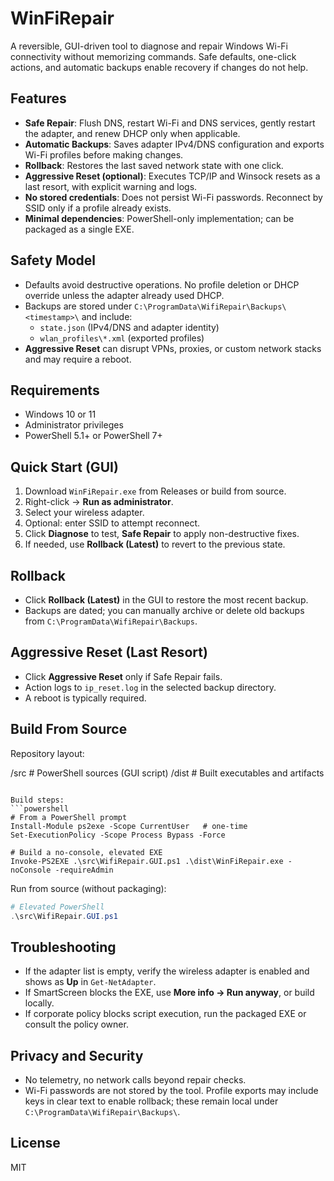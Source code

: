 # WinFiRepair

A reversible, GUI-driven tool to diagnose and repair Windows Wi-Fi connectivity without memorizing commands. Safe defaults, one-click actions, and automatic backups enable recovery if changes do not help.

## Features

- **Safe Repair**: Flush DNS, restart Wi-Fi and DNS services, gently restart the adapter, and renew DHCP only when applicable.
- **Automatic Backups**: Saves adapter IPv4/DNS configuration and exports Wi-Fi profiles before making changes.
- **Rollback**: Restores the last saved network state with one click.
- **Aggressive Reset (optional)**: Executes TCP/IP and Winsock resets as a last resort, with explicit warning and logs.
- **No stored credentials**: Does not persist Wi-Fi passwords. Reconnect by SSID only if a profile already exists.
- **Minimal dependencies**: PowerShell-only implementation; can be packaged as a single EXE.

## Safety Model

- Defaults avoid destructive operations. No profile deletion or DHCP override unless the adapter already used DHCP.
- Backups are stored under `C:\ProgramData\WifiRepair\Backups\<timestamp>\` and include:
  - `state.json` (IPv4/DNS and adapter identity)
  - `wlan_profiles\*.xml` (exported profiles)
- **Aggressive Reset** can disrupt VPNs, proxies, or custom network stacks and may require a reboot.

## Requirements

- Windows 10 or 11
- Administrator privileges
- PowerShell 5.1+ or PowerShell 7+

## Quick Start (GUI)

1. Download `WinFiRepair.exe` from Releases or build from source.
2. Right-click → **Run as administrator**.
3. Select your wireless adapter.
4. Optional: enter SSID to attempt reconnect.
5. Click **Diagnose** to test, **Safe Repair** to apply non-destructive fixes.
6. If needed, use **Rollback (Latest)** to revert to the previous state.

## Rollback

- Click **Rollback (Latest)** in the GUI to restore the most recent backup.
- Backups are dated; you can manually archive or delete old backups from `C:\ProgramData\WifiRepair\Backups`.

## Aggressive Reset (Last Resort)

- Click **Aggressive Reset** only if Safe Repair fails.
- Action logs to `ip_reset.log` in the selected backup directory.
- A reboot is typically required.

## Build From Source

Repository layout:

/src   # PowerShell sources (GUI script)
/dist  # Built executables and artifacts

````

Build steps:
```powershell
# From a PowerShell prompt
Install-Module ps2exe -Scope CurrentUser   # one-time
Set-ExecutionPolicy -Scope Process Bypass -Force

# Build a no-console, elevated EXE
Invoke-PS2EXE .\src\WifiRepair.GUI.ps1 .\dist\WinFiRepair.exe -noConsole -requireAdmin
````

Run from source (without packaging):

```powershell
# Elevated PowerShell
.\src\WifiRepair.GUI.ps1
```

## Troubleshooting

* If the adapter list is empty, verify the wireless adapter is enabled and shows as **Up** in `Get-NetAdapter`.
* If SmartScreen blocks the EXE, use **More info → Run anyway**, or build locally.
* If corporate policy blocks script execution, run the packaged EXE or consult the policy owner.

## Privacy and Security

* No telemetry, no network calls beyond repair checks.
* Wi-Fi passwords are not stored by the tool. Profile exports may include keys in clear text to enable rollback; these remain local under `C:\ProgramData\WifiRepair\Backups\`.

## License

MIT
